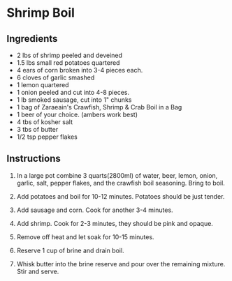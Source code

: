# Shrimp Boil

## Ingredients
* 2 lbs of shrimp peeled and deveined 
* 1.5 lbs small red potatoes quartered
* 4 ears of corn broken into 3-4 pieces each.
* 6 cloves of garlic smashed
* 1 lemon quartered
* 1 onion peeled and cut into 4-8 pieces.
* 1 lb smoked sausage, cut into 1" chunks
* 1 bag of Zaraeain's Crawfish, Shrimp & Crab Boil in a Bag 
* 1 beer of your choice. (ambers work best)
* 4 tbs of kosher salt
* 3 tbs of butter
* 1/2 tsp pepper flakes

## Instructions

1. In a large pot combine 3 quarts(2800ml) of water, beer, lemon, onion, garlic, salt, pepper flakes, and the crawfish boil seasoning. Bring to boil.

2. Add potatoes and boil for 10-12 minutes. Potatoes should be just tender.

3. Add sausage and corn. Cook for another 3-4 minutes.

4. Add shrimp. Cook for 2-3 minutes, they should be pink and opaque. 

5. Remove off heat and let soak for 10-15 minutes.

6. Reserve 1 cup of brine and drain boil.

7. Whisk butter into the brine reserve and pour over the remaining mixture. Stir and serve.
